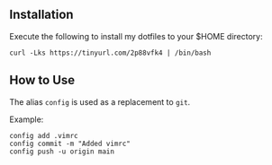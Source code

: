 ## Installation
Execute the following to install my dotfiles to your $HOME directory:
```
curl -Lks https://tinyurl.com/2p88vfk4 | /bin/bash
```

## How to Use
The alias ``config`` is used as a replacement to ``git``.

Example:
```
config add .vimrc
config commit -m "Added vimrc"
config push -u origin main
```
